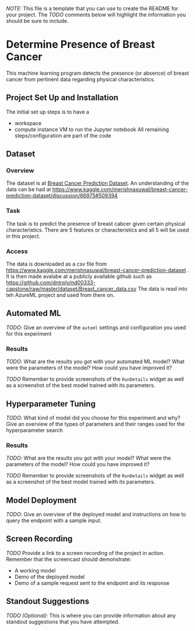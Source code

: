 *NOTE:* This file is a template that you can use to create the README for your project. The *TODO* comments below will highlight the information you should be sure to include.

# Determine Presence of Breast Cancer

This machine learning program detects the presence (or absence) of breast cancer from pertinent data regarding physical characteristics. 

## Project Set Up and Installation
The initial set up steps is to have a
* workspace
* compute instance VM to run the Jupyter notebook
All remaining steps/configuration are part of the code

## Dataset

### Overview
The dataset is at [Breast Cancer Prediction Dataset](https://www.kaggle.com/merishnasuwal/breast-cancer-prediction-dataset). An understanding of the data can be had at https://www.kaggle.com/merishnasuwal/breast-cancer-prediction-dataset/discussion/66975#509394

### Task
The task is to predict the presence of breast cabcer given certain physical characteristics. There are 5 features or characteristics and all 5 will be used in this project.

### Access
The data is downloaded as a csv file from https://www.kaggle.com/merishnasuwal/breast-cancer-prediction-dataset . It is then made avalabe at a publicly available github such as https://github.com/dntrply/nd00333-capstone/raw/master/dataset/Breast_cancer_data.csv
The data is read into teh AzureML project and used from there on.

## Automated ML
*TODO*: Give an overview of the `automl` settings and configuration you used for this experiment

### Results
*TODO*: What are the results you got with your automated ML model? What were the parameters of the model? How could you have improved it?

*TODO* Remember to provide screenshots of the `RunDetails` widget as well as a screenshot of the best model trained with its parameters.

## Hyperparameter Tuning
*TODO*: What kind of model did you choose for this experiment and why? Give an overview of the types of parameters and their ranges used for the hyperparameter search


### Results
*TODO*: What are the results you got with your model? What were the parameters of the model? How could you have improved it?

*TODO* Remember to provide screenshots of the `RunDetails` widget as well as a screenshot of the best model trained with its parameters.

## Model Deployment
*TODO*: Give an overview of the deployed model and instructions on how to query the endpoint with a sample input.

## Screen Recording
*TODO* Provide a link to a screen recording of the project in action. Remember that the screencast should demonstrate:
- A working model
- Demo of the deployed  model
- Demo of a sample request sent to the endpoint and its response

## Standout Suggestions
*TODO (Optional):* This is where you can provide information about any standout suggestions that you have attempted.


